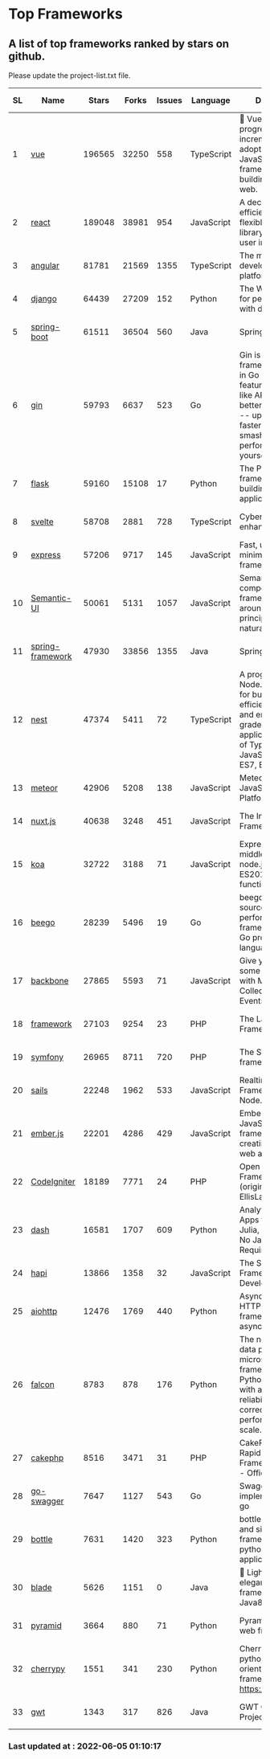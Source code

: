 # Top Frameworks
## A list of top frameworks ranked by stars on github.  
Please update the project-list.txt file.

| SL| Name  | Stars| Forks| Issues | Language | Description | Last Commit |
| --| ------| -----| ---- | ------ | -------- | ----------- | ----------- |
| 1 | [vue](https://github.com/vuejs/vue) | 196565 | 32250 | 558 | TypeScript | 🖖 Vue.js is a progressive, incrementally-adoptable JavaScript framework for building UI on the web. | 2022-06-01 14:26:15 |
| 2 | [react](https://github.com/facebook/react) | 189048 | 38981 | 954 | JavaScript | A declarative, efficient, and flexible JavaScript library for building user interfaces. | 2022-06-03 01:55:35 |
| 3 | [angular](https://github.com/angular/angular) | 81781 | 21569 | 1355 | TypeScript | The modern web developer’s platform | 2022-06-03 17:23:36 |
| 4 | [django](https://github.com/django/django) | 64439 | 27209 | 152 | Python | The Web framework for perfectionists with deadlines. | 2022-06-03 19:37:29 |
| 5 | [spring-boot](https://github.com/spring-projects/spring-boot) | 61511 | 36504 | 560 | Java | Spring Boot | 2022-06-04 10:29:45 |
| 6 | [gin](https://github.com/gin-gonic/gin) | 59793 | 6637 | 523 | Go | Gin is a HTTP web framework written in Go (Golang). It features a Martini-like API with much better performance -- up to 40 times faster. If you need smashing performance, get yourself some Gin. | 2022-06-02 03:52:28 |
| 7 | [flask](https://github.com/pallets/flask) | 59160 | 15108 | 17 | Python | The Python micro framework for building web applications. | 2022-06-01 18:27:08 |
| 8 | [svelte](https://github.com/sveltejs/svelte) | 58708 | 2881 | 728 | TypeScript | Cybernetically enhanced web apps | 2022-06-03 14:11:27 |
| 9 | [express](https://github.com/expressjs/express) | 57206 | 9717 | 145 | JavaScript | Fast, unopinionated, minimalist web framework for node. | 2022-05-20 15:57:37 |
| 10 | [Semantic-UI](https://github.com/Semantic-Org/Semantic-UI) | 50061 | 5131 | 1057 | JavaScript | Semantic is a UI component framework based around useful principles from natural language. | 2018-10-21 20:59:02 |
| 11 | [spring-framework](https://github.com/spring-projects/spring-framework) | 47930 | 33856 | 1355 | Java | Spring Framework | 2022-06-04 19:26:00 |
| 12 | [nest](https://github.com/nestjs/nest) | 47374 | 5411 | 72 | TypeScript | A progressive Node.js framework for building efficient, scalable, and enterprise-grade server-side applications on top of TypeScript & JavaScript (ES6, ES7, ES8) 🚀 | 2022-06-04 19:22:34 |
| 13 | [meteor](https://github.com/meteor/meteor) | 42906 | 5208 | 138 | JavaScript | Meteor, the JavaScript App Platform | 2022-06-02 18:36:27 |
| 14 | [nuxt.js](https://github.com/nuxt/nuxt.js) | 40638 | 3248 | 451 | JavaScript | The Intuitive Vue(2) Framework | 2022-05-24 07:59:47 |
| 15 | [koa](https://github.com/koajs/koa) | 32722 | 3188 | 71 | JavaScript | Expressive middleware for node.js using ES2017 async functions | 2022-04-06 16:09:57 |
| 16 | [beego](https://github.com/beego/beego) | 28239 | 5496 | 19 | Go | beego is an open-source, high-performance web framework for the Go programming language. | 2022-05-30 15:20:55 |
| 17 | [backbone](https://github.com/jashkenas/backbone) | 27865 | 5593 | 71 | JavaScript | Give your JS App some Backbone with Models, Views, Collections, and Events | 2022-04-26 12:19:45 |
| 18 | [framework](https://github.com/laravel/framework) | 27103 | 9254 | 23 | PHP | The Laravel Framework. | 2022-06-03 13:42:40 |
| 19 | [symfony](https://github.com/symfony/symfony) | 26965 | 8711 | 720 | PHP | The Symfony PHP framework | 2022-06-02 18:03:23 |
| 20 | [sails](https://github.com/balderdashy/sails) | 22248 | 1962 | 533 | JavaScript | Realtime MVC Framework for Node.js | 2022-05-27 21:40:10 |
| 21 | [ember.js](https://github.com/emberjs/ember.js) | 22201 | 4286 | 429 | JavaScript | Ember.js - A JavaScript framework for creating ambitious web applications | 2022-05-31 15:33:56 |
| 22 | [CodeIgniter](https://github.com/bcit-ci/CodeIgniter) | 18189 | 7771 | 24 | PHP | Open Source PHP Framework (originally from EllisLab) | 2022-03-03 13:29:55 |
| 23 | [dash](https://github.com/plotly/dash) | 16581 | 1707 | 609 | Python | Analytical Web Apps for Python, R, Julia, and Jupyter. No JavaScript Required. | 2022-06-02 19:48:24 |
| 24 | [hapi](https://github.com/hapijs/hapi) | 13866 | 1358 | 32 | JavaScript | The Simple, Secure Framework Developers Trust | 2022-04-29 14:13:00 |
| 25 | [aiohttp](https://github.com/aio-libs/aiohttp) | 12476 | 1769 | 440 | Python | Asynchronous HTTP client/server framework for asyncio and Python | 2022-06-03 10:36:12 |
| 26 | [falcon](https://github.com/falconry/falcon) | 8783 | 878 | 176 | Python | The no-magic web data plane API and microservices framework for Python developers, with a focus on reliability, correctness, and performance at scale. | 2022-06-01 18:06:26 |
| 27 | [cakephp](https://github.com/cakephp/cakephp) | 8516 | 3471 | 31 | PHP | CakePHP: The Rapid Development Framework for PHP - Official Repository | 2022-06-03 02:29:37 |
| 28 | [go-swagger](https://github.com/go-swagger/go-swagger) | 7647 | 1127 | 543 | Go | Swagger 2.0 implementation for go | 2022-05-23 16:28:48 |
| 29 | [bottle](https://github.com/bottlepy/bottle) | 7631 | 1420 | 323 | Python | bottle.py is a fast and simple micro-framework for python web-applications. | 2022-03-01 21:05:57 |
| 30 | [blade](https://github.com/lets-blade/blade) | 5626 | 1151 | 0 | Java | :rocket: Lightning fast and elegant mvc framework for Java8 | 2022-05-10 12:38:06 |
| 31 | [pyramid](https://github.com/Pylons/pyramid) | 3664 | 880 | 71 | Python | Pyramid - A Python web framework | 2022-03-13 22:49:13 |
| 32 | [cherrypy](https://github.com/cherrypy/cherrypy) | 1551 | 341 | 230 | Python | CherryPy is a pythonic, object-oriented HTTP framework.      https://cherrypy.dev | 2022-03-13 22:31:07 |
| 33 | [gwt](https://github.com/gwtproject/gwt) | 1343 | 317 | 826 | Java | GWT Open Source Project | 2022-05-05 14:30:51 |

### Last updated at : 2022-06-05 01:10:17
